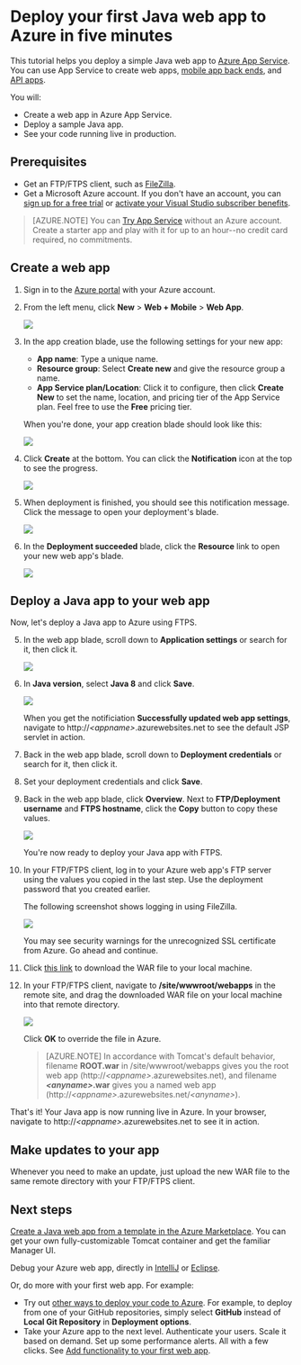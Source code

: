 <properties 
    pageTitle="Deploy your first Java web app to Azure in five minutes | Microsoft Azure" 
    description="Learn how easy it is to run web apps in App Service by deploying a sample app. Start doing real development quickly and see results immediately." 
    services="app-service\web"
    documentationCenter=""
    authors="cephalin"
    manager="wpickett"
    editor=""
/>

<tags
    ms.service="app-service-web"
    ms.workload="web"
    ms.tgt_pltfrm="na"
    ms.devlang="na"
    ms.topic="hero-article"
    ms.date="09/16/2016" 
    ms.author="cephalin"
/>
    

# <a name="deploy-your-first-java-web-app-to-azure-in-five-minutes"></a>Deploy your first Java web app to Azure in five minutes

This tutorial helps you deploy a simple Java web app to [Azure App Service](../app-service/app-service-value-prop-what-is.md).
You can use App Service to create web apps, [mobile app back ends](/documentation/learning-paths/appservice-mobileapps/), and [API apps](../app-service-api/app-service-api-apps-why-best-platform.md).

You will: 

- Create a web app in Azure App Service.
- Deploy a sample Java app.
- See your code running live in production.

## <a name="prerequisites"></a>Prerequisites

- Get an FTP/FTPS client, such as [FileZilla](https://filezilla-project.org/).
- Get a Microsoft Azure account. If you don't have an account, you can [sign up for a free trial](/pricing/free-trial/?WT.mc_id=A261C142F) or [activate your Visual Studio subscriber benefits](/pricing/member-offers/msdn-benefits-details/?WT.mc_id=A261C142F).

>[AZURE.NOTE] You can [Try App Service](http://go.microsoft.com/fwlink/?LinkId=523751) without an Azure account. Create a starter app and play with it for up to an hour--no credit card required, no commitments.

<a name="create"></a>
## <a name="create-a-web-app"></a>Create a web app

1. Sign in to the [Azure portal](https://portal.azure.com) with your Azure account.

2. From the left menu, click **New** > **Web + Mobile** > **Web App**.

    ![](./media/app-service-web-get-started-languages/create-web-app-portal.png)

3. In the app creation blade, use the following settings for your new app:

    - **App name**: Type a unique name.
    - **Resource group**: Select **Create new** and give the resource group a name.
    - **App Service plan/Location**: Click it to configure, then click **Create New** to set the name, location, and pricing tier of the App Service plan. Feel free to use the **Free** pricing tier.

    When you're done, your app creation blade should look like this:

    ![](./media/app-service-web-get-started-languages/create-web-app-settings.png)

3. Click **Create** at the bottom. You can click the **Notification** icon at the top to see the progress.

    ![](./media/app-service-web-get-started-languages/create-web-app-started.png)

4. When deployment is finished, you should see this notification message. Click the message to open your deployment's blade.

    ![](./media/app-service-web-get-started-languages/create-web-app-finished.png)

5. In the **Deployment succeeded** blade, click the **Resource** link to open your new web app's blade.

    ![](./media/app-service-web-get-started-languages/create-web-app-resource.png)

## <a name="deploy-a-java-app-to-your-web-app"></a>Deploy a Java app to your web app

Now, let's deploy a Java app to Azure using FTPS.

5. In the web app blade, scroll down to **Application settings** or search for it, then click it. 

    ![](./media/app-service-web-get-started-languages/set-java-application-settings.png)

6. In **Java version**, select **Java 8** and click **Save**.

    ![](./media/app-service-web-get-started-languages/set-java-application-settings.png)

    When you get the notificiation **Successfully updated web app settings**, navigate to http://*&lt;appname>*.azurewebsites.net  to see the default JSP servlet in action.

7. Back in the web app blade, scroll down to **Deployment credentials** or search for it, then click it.

8. Set your deployment credentials and click **Save**.

7. Back in the web app blade, click **Overview**. Next to **FTP/Deployment username** and **FTPS hostname**, click the **Copy** button to copy these values.

    ![](./media/app-service-web-get-started-languages/get-ftp-url.png)

    You're now ready to deploy your Java app with FTPS.

8. In your FTP/FTPS client, log in to your Azure web app's FTP server using the values you copied in the last step. Use the deployment password that you created earlier.

    The following screenshot shows logging in using FileZilla.

    ![](./media/app-service-web-get-started-languages/filezilla-login.png)

    You may see security warnings for the unrecognized SSL certificate from Azure. Go ahead and continue.

9. Click [this link](https://github.com/Azure-Samples/app-service-web-java-get-started/raw/master/webapps/ROOT.war) to download the WAR file to your local machine.

9. In your FTP/FTPS client, navigate to **/site/wwwroot/webapps** in the remote site, and drag the downloaded WAR file on your local machine into that remote directory.

    ![](./media/app-service-web-get-started-languages/transfer-war-file.png)

    Click **OK** to override the file in Azure.

    >[AZURE.NOTE] In accordance with Tomcat's default behavior, filename **ROOT.war** in /site/wwwroot/webapps gives you the root web app (http://*&lt;appname>*.azurewebsites.net), and filename ***&lt;anyname>*.war** gives you a named web app (http://*&lt;appname>*.azurewebsites.net/*&lt;anyname>*).

That's it! Your Java app is now running live in Azure. In your browser, navigate to http://*&lt;appname>*.azurewebsites.net to see it in action. 

## <a name="make-updates-to-your-app"></a>Make updates to your app

Whenever you need to make an update, just upload the new WAR file to the same remote directory with your FTP/FTPS client.

## <a name="next-steps"></a>Next steps

[Create a Java web app from a template in the Azure Marketplace](web-sites-java-get-started.md#marketplace). You can get your own fully-customizable Tomcat container and get the familiar Manager UI. 

Debug your Azure web app, directly in [IntelliJ](app-service-web-debug-java-web-app-in-intellij.md) or [Eclipse](app-service-web-debug-java-web-app-in-eclipse.md).

Or, do more with your first web app. For example:

- Try out [other ways to deploy your code to Azure](../app-service-web/web-sites-deploy.md). For example, to deploy from one of your GitHub repositories, simply select **GitHub** instead of **Local Git Repository** in **Deployment options**.
- Take your Azure app to the next level. Authenticate your users. Scale it based on demand. Set up some performance alerts. All with a few clicks. See [Add functionality to your first web app](app-service-web-get-started-2.md).




<!--HONumber=Oct16_HO2-->


